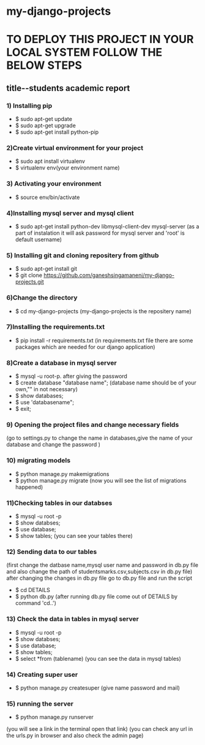 # my-django-projects

# TO DEPLOY THIS PROJECT IN YOUR LOCAL SYSTEM FOLLOW THE BELOW STEPS

## title--students academic report

### 1) Installing pip
 * $ sudo apt-get update
 * $ sudo apt-get upgrade
 * $ sudo apt-get install python-pip

### 2)Create virtual environment for your project
 * $ sudo apt install virtualenv
 * $ virtualenv env(your environment name)

### 3) Activating  your environment
 * $ source env/bin/activate

### 4)Installing mysql server and mysql client
 * $ sudo apt-get install python-dev libmysql-client-dev mysql-server
 (as a part of instalation it will ask password for mysql server and 'root' is default username)

### 5) Installing git and cloning repositery from github
 * $ sudo apt-get install git
 * $ git clone https://github.com/ganeshsingamaneni/my-django-projects.git

### 6)Change the directory
 * $ cd my-django-projects
  (my-django-projects is the repositery name)

### 7)Installing the requirements.txt
 * $ pip install -r requirements.txt
  (in requirements.txt file there are some packages which are needed for our django application)

### 8)Create a database in mysql server
 * $ mysql -u root-p.
  after giving the password
 * $ create database "database name";
  (database name should be of your own,"" in not necessary)
 * $ show databases;
 * $ use 'databasename";
 * $ exit;

### 9) Opening the project files and change necessary fields
 (go to settings.py to change the  name in databases,give the name of your database and change the password )

### 10) migrating models
 * $ python manage.py makemigrations
 * $ python manage.py migrate
  (now you will see the list of migrations happened)

### 11)Checking tables in our databses
 * $ mysql -u root -p
 * $ show databses;
 * $ use database;
 * $ show tables;
 (you can see your tables there)

### 12) Sending data to our tables
 (first change the datbase name,mysql user name and password in db.py file and also change the path of studentsmarks.csv,subjects.csv in   db.py file)
 after changing the changes in db.py file go to db.py file and run the script
 * $ cd DETAILS
 * $ python db.py
 (after running db.py file come out of DETAILS by command 'cd..')
 
### 13) Check the data in tables in mysql server 
 
 * $ mysql -u root -p
 * $ show databses;
 * $ use database;
 * $ show tables; 
 * $ select *from (tablename)
  (you can see the data in mysql tables)


### 14) Creating super user
 * $ python manage.py createsuper
  (give name password and mail)

### 15) running the server
 * $ python manage.py runserver
 
 
 (you will see a link in the terminal open that link)
 (you can check any url in the urls.py in browser and also check the admin page)



